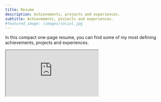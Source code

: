 ```yaml
---
title: Resume
description: Achievements, projects and experiences.
subtitle: Achievements, projects and experiences.
#featured_image: /images/social.jpg
---
```


In this compact one-page resume, you can find some of my most defining achievements, projects and experiences.

<p class="pdfviewer">
    <iframe src="https://drive.google.com/file/d/1-5PWHb1MBZzUaCOnpgNPr1vlCBSg7x2T/preview"></iframe>
</p>